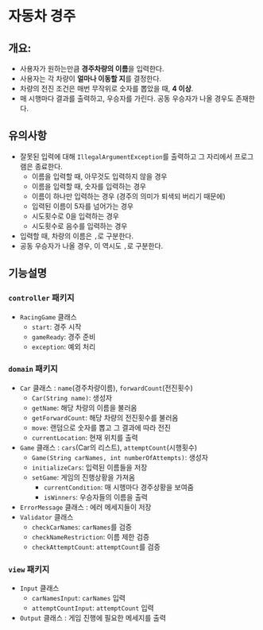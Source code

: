 # 자동차 경주
## 개요:
- 사용자가 원하는만큼 **경주차량의 이름**을 입력한다.
- 사용자는 각 차량이 **얼마나 이동할 지**를 결정한다.
- 차량의 전진 조건은 매번 무작위로 숫자를 뽑았을 때, **4 이상**.
- 매 시행마다 결과를 출력하고, 우승자를 가린다. 공동 우승자가 나올 경우도 존재한다.

## 유의사항
- 잘못된 입력에 대해 `IllegalArgumentException`를 출력하고 그 자리에서 프로그램은 종료한다.
  - 이름을 입력할 때, 아무것도 입력하지 않을 경우
  - 이름을 입력할 때, 숫자를 입력하는 경우
  - 이름이 하나만 입력하는 경우 (경주의 의미가 퇴색되 버리기 때문에)
  - 입력된 이름이 5자를 넘어가는 경우
  - 시도횟수로 0을 입력하는 경우
  - 시도횟수로 음수를 입력하는 경우
- 입력할 때, 차량의 이름은 `,`로 구분한다.
- 공동 우승자가 나올 경우, 이 역시도 `,`로 구분한다.

## 기능설명

### `controller` 패키지
- `RacingGame` 클래스
  - `start`: 경주 시작
  - `gameReady`: 경주 준비
  - `exception`: 예외 처리

### `domain` 패키지
- `Car` 클래스 : `name`(경주차량이름), `forwardCount`(전진횟수) 
  - `Car(String name)`: 생성자 
  - `getName`: 해당 차량의 이름을 불러옴
  - `getForwardCount`: 해당 차량의 전진횟수를 불러옴
  - `move`: 랜덤으로 숫자를 뽑고 그 결과에 따라 전진
  - `currentLocation`: 현재 위치를 출력
- `Game` 클래스 : `cars`(Car의 리스트), `attemptCount`(시행횟수) 
  - `Game(String carNames, int numberOfAttempts)`: 생성자
  - `initializeCars`: 입력된 이름들을 저장
  - `setGame`: 게임의 진행상황을 가져옴
    - `currentCondition`: 매 시행마다 경주상황을 보여줌 
    - `isWinners`: 우승자들의 이름을 출력
- `ErrorMessage` 클래스 : 에러 메세지들이 저장
- `Validator` 클래스
  - `checkCarNames`: `carNames`를 검증
  - `checkNameRestriction`: 이름 제한 검증
  - `checkAttemptCount`: `attemptCount`를 검증

### `view` 패키지
- `Input` 클래스
  - `carNamesInput`: `carNames` 입력
  - `attemptCountInput`: `attemptCount` 입력
- `Output` 클래스 : 게임 진행에 필요한 메세지를 출력